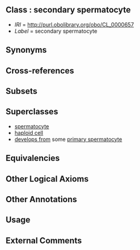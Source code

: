 
## Class : secondary spermatocyte

 * *IRI* = http://purl.obolibrary.org/obo/CL_0000657
 * *Label* = secondary spermatocyte

## Synonyms


## Cross-references


## Subsets


## Superclasses

 * [spermatocyte](../../CL/17/CL_0000017.md)
 * [haploid cell](../../CL/13/CL_0000413.md)
 * [develops from](../../RO/02/RO_0002202.md) some [primary spermatocyte](../../CL/56/CL_0000656.md)

## Equivalencies


## Other Logical Axioms


## Other Annotations


## Usage


## External Comments

